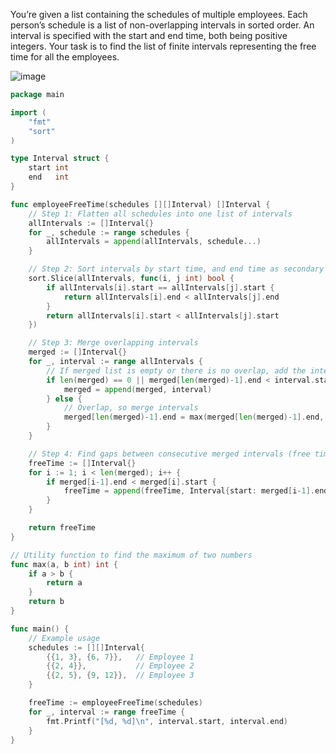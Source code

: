 You’re given a list containing the schedules of multiple employees. Each person’s schedule is a list of non-overlapping intervals in sorted order. An interval is specified with the start and end time, both being positive integers. 
Your task is to find the list of finite intervals representing the free time for all the employees.

![image](https://github.com/user-attachments/assets/04fc71a4-cdfd-48c5-9243-21941467610a)

```go
package main

import (
	"fmt"
	"sort"
)

type Interval struct {
	start int
	end   int
}

func employeeFreeTime(schedules [][]Interval) []Interval {
	// Step 1: Flatten all schedules into one list of intervals
	allIntervals := []Interval{}
	for _, schedule := range schedules {
		allIntervals = append(allIntervals, schedule...)
	}

	// Step 2: Sort intervals by start time, and end time as secondary criterion
	sort.Slice(allIntervals, func(i, j int) bool {
		if allIntervals[i].start == allIntervals[j].start {
			return allIntervals[i].end < allIntervals[j].end
		}
		return allIntervals[i].start < allIntervals[j].start
	})

	// Step 3: Merge overlapping intervals
	merged := []Interval{}
	for _, interval := range allIntervals {
		// If merged list is empty or there is no overlap, add the interval
		if len(merged) == 0 || merged[len(merged)-1].end < interval.start {
			merged = append(merged, interval)
		} else {
			// Overlap, so merge intervals
			merged[len(merged)-1].end = max(merged[len(merged)-1].end, interval.end)
		}
	}

	// Step 4: Find gaps between consecutive merged intervals (free time)
	freeTime := []Interval{}
	for i := 1; i < len(merged); i++ {
		if merged[i-1].end < merged[i].start {
			freeTime = append(freeTime, Interval{start: merged[i-1].end, end: merged[i].start})
		}
	}

	return freeTime
}

// Utility function to find the maximum of two numbers
func max(a, b int) int {
	if a > b {
		return a
	}
	return b
}

func main() {
	// Example usage
	schedules := [][]Interval{
		{{1, 3}, {6, 7}},   // Employee 1
		{{2, 4}},           // Employee 2
		{{2, 5}, {9, 12}},  // Employee 3
	}

	freeTime := employeeFreeTime(schedules)
	for _, interval := range freeTime {
		fmt.Printf("[%d, %d]\n", interval.start, interval.end)
	}
}
```
